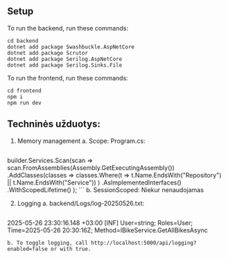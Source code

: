 ## Setup
To run the backend, run these commands:
```
cd backend
dotnet add package Swashbuckle.AspNetCore
dotnet add package Scrutor
dotnet add package Serilog.AspNetCore
dotnet add package Serilog.Sinks.File
```

To run the frontend, run these commands:
```
cd frontend
npm i
npm run dev
```


## Techninės užduotys:
1. Memory management
   a. Scope: Program.cs:
    ```csharp
builder.Services.Scan(scan =>
    scan.FromAssemblies(Assembly.GetExecutingAssembly())
        .AddClasses(classes =>
            classes.Where(t => t.Name.EndsWith("Repository") || t.Name.EndsWith("Service"))
        )
        .AsImplementedInterfaces()
        .WithScopedLifetime()
);
    ```
    b. SessionScoped: Niekur nenaudojamas


2. Logging
   a. backend/Logs/log-20250526.txt:
   ```
2025-05-26 23:30:16.148 +03:00 [INF] User=string; Roles=User; Time=2025-05-26 20:30:16Z; Method=IBikeService.GetAllBikesAsync
   ```
   b. To toggle logging, call http://localhost:5000/api/logging?enabled=false or with true.